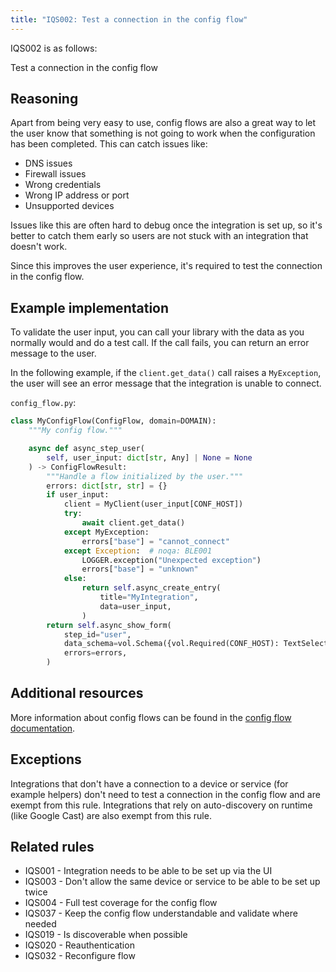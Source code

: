 ```yaml
---
title: "IQS002: Test a connection in the config flow"
---
```


IQS002 is as follows:

Test a connection in the config flow

## Reasoning

Apart from being very easy to use, config flows are also a great way to let the user know that something is not going to work when the configuration has been completed.
This can catch issues like:
- DNS issues
- Firewall issues
- Wrong credentials
- Wrong IP address or port
- Unsupported devices

Issues like this are often hard to debug once the integration is set up, so it's better to catch them early so users are not stuck with an integration that doesn't work.

Since this improves the user experience, it's required to test the connection in the config flow.

## Example implementation

To validate the user input, you can call your library with the data as you normally would and do a test call.
If the call fails, you can return an error message to the user.

In the following example, if the `client.get_data()` call raises a `MyException`, the user will see an error message that the integration is unable to connect.

`config_flow.py`:
```python
class MyConfigFlow(ConfigFlow, domain=DOMAIN):
    """My config flow."""

    async def async_step_user(
        self, user_input: dict[str, Any] | None = None
    ) -> ConfigFlowResult:
        """Handle a flow initialized by the user."""
        errors: dict[str, str] = {}
        if user_input:
            client = MyClient(user_input[CONF_HOST])
            try:
                await client.get_data()
            except MyException:
                errors["base"] = "cannot_connect"
            except Exception:  # noqa: BLE001
                LOGGER.exception("Unexpected exception")
                errors["base"] = "unknown"
            else:
                return self.async_create_entry(
                    title="MyIntegration",
                    data=user_input,
                )
        return self.async_show_form(
            step_id="user",
            data_schema=vol.Schema({vol.Required(CONF_HOST): TextSelector()}),
            errors=errors,
        )
```

## Additional resources

More information about config flows can be found in the [config flow documentation](../../../config_entries_config_flow_handler).

## Exceptions

Integrations that don't have a connection to a device or service (for example helpers) don't need to test a connection in the config flow and are exempt from this rule.
Integrations that rely on auto-discovery on runtime (like Google Cast) are also exempt from this rule.

## Related rules

- IQS001 - Integration needs to be able to be set up via the UI
- IQS003 - Don't allow the same device or service to be able to be set up twice
- IQS004 - Full test coverage for the config flow
- IQS037 - Keep the config flow understandable and validate where needed
- IQS019 - Is discoverable when possible
- IQS020 - Reauthentication
- IQS032 - Reconfigure flow